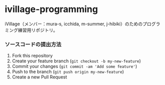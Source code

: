 # ivillage-programming

iVillage（メンバー：mura-s, icchida, m-summer, j-hibiki）のためのプログラミング練習用リポジトリ。

### ソースコードの提出方法

1. Fork this repository
2. Create your feature branch (`git checkout -b my-new-feature`)
3. Commit your changes (`git commit -am 'Add some feature'`)
4. Push to the branch (`git push origin my-new-feature`)
5. Create a new Pull Request
